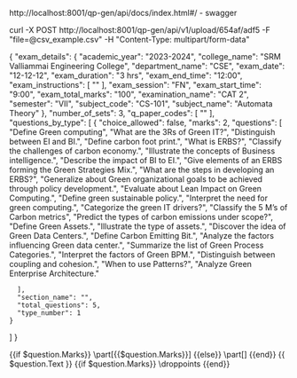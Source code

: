 http://localhost:8001/qp-gen/api/docs/index.html#/  - swagger

curl -X POST http://localhost:8001/qp-gen/api/v1/upload/654af/adf5   -F "file=@csv_example.csv"   -H "Content-Type: multipart/form-data"


{
  "exam_details": {
    "academic_year": "2023-2024",
    "college_name": "SRM Valliammai Engineering College",
    "department_name": "CSE",
    "exam_date": "12-12-12",
    "exam_duration": "3 hrs",
    "exam_end_time": "12:00",
    "exam_instructions": [
      ""
    ],
    "exam_session": "FN",
    "exam_start_time": "9:00",
    "exam_total_marks": "100",
    "examination_name": "CAT 2",
    "semester": "VII",
    "subject_code": "CS-101",
    "subject_name": "Automata Theory"
  },
  "number_of_sets": 3,
  "q_paper_codes": [
    ""
  ],
  "questions_by_type": [
    {
      "choice_allowed": false,
      "marks": 2,
      "questions": [
         "Define Green computing",
        "What are the 3Rs of Green IT?",
        "Distinguish between EI and BI.",
        "Define carbon foot print.",
        "What is ERBS?",
"Classify the challenges of carbon economy.",
"Illustrate the concepts of Business intelligence.",
"Describe the impact of BI to EI.",
"Give elements of an ERBS forming the Green Strategies Mix.",
"What are the steps in developing an ERBS?",
"Generalize about Green organizational goals to be achieved through policy development.",
"Evaluate about Lean Impact on Green Computing.",
"Define green sustainable policy.",
"Interpret the need for green computing.",
"Categorize the green IT drivers?",
"Classify the 5 M’s of Carbon metrics",
"Predict the types of carbon emissions under scope?",
"Define Green Assets.",
"Illustrate the type of assets.",
"Discover the idea of Green Data Centers.",
"Define Carbon Emitting Bit.",
"Analyze the factors influencing Green data center.",
"Summarize the list of Green Process Categories.",
"Interpret the factors of Green BPM.",
"Distinguish between coupling and cohesion.",
"When to use Patterns?",
"Analyze Green Enterprise Architecture."

      ],
      "section_name": "",
      "total_questions": 5,
      "type_number": 1
    }
  ]
}



{{if $question.Marks}}
\part[{{$question.Marks}}] 
{{else}}
\part[] 
{{end}}
{{ $question.Text }} 
{{if $question.Marks}}
\droppoints
{{end}}